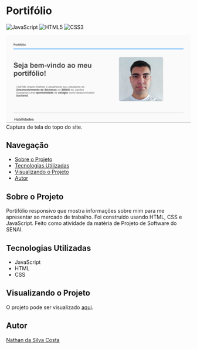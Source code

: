 # Portifólio

![JavaScript](https://img.shields.io/badge/javascript-%23323330.svg?style=for-the-badge&logo=javascript&logoColor=%23F7DF1E)
![HTML5](https://img.shields.io/badge/html5-%23E34F26.svg?style=for-the-badge&logo=html5&logoColor=white)
![CSS3](https://img.shields.io/badge/css3-%231572B6.svg?style=for-the-badge&logo=css3&logoColor=white)

![preview do site](./img/preview-site.png)
Captura de tela do topo do site.

## Navegação
- [Sobre o Projeto](#sobre-o-projeto)
- [Tecnologias Utilizadas](#tecnologias-utilizadas)
- [Visualizando o Projeto](#visualizando-o-projeto)
- [Autor](#autor)

## Sobre o Projeto
Portifólio responsivo que mostra informações sobre mim para me apresentar ao mercado de trabalho. Foi construído usando HTML, CSS e JavaScript. Feito como atividade da matéria de Projeto de Software do SENAI.

## Tecnologias Utilizadas
- JavaScript
- HTML
- CSS

## Visualizando o Projeto
O projeto pode ser visualizado [aqui](https://znathan2303.github.io/portifolio-profissional/).

## Autor
[Nathan da Silva Costa](<https://www.linkedin.com/in/nathandasilvacosta/>)